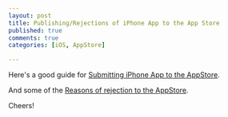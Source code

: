 ```yaml
---
layout: post
title: Publishing/Rejections of iPhone App to the App Store
published: true
comments: true
categories: [iOS, AppStore]

---
```

Here's a good guide for <a href="http://adeem.me/blog/2009/04/04/list-guideline-for-submitting-iphone-application-to-apple-store/">Submitting iPhone App to the AppStore</a>.<p />And some of the <a href="http://stackoverflow.com/questions/308479/reasons-for-rejecting-iphone-application-by-apple-store">Reasons of rejection to the AppStore</a>.<p />Cheers!
